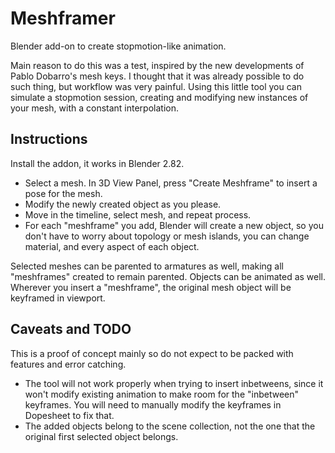 # Meshframer
Blender add-on to create stopmotion-like animation.

Main reason to do this was a test, inspired by the new developments of Pablo Dobarro's mesh keys. I thought that it was already possible to do such thing, but workflow was very painful. Using this little tool you can simulate a stopmotion session, creating and modifying new instances of your mesh, with a constant interpolation.

## Instructions
Install the addon, it works in Blender 2.82. 
* Select a mesh. In 3D View Panel, press "Create Meshframe" to insert a pose for the mesh.
* Modify the newly created object as you please.
* Move in the timeline, select mesh, and repeat process.
* For each "meshframe" you add, Blender will create a new object, so you don't have to worry about topology or mesh islands, you can change material, and every aspect of each object.

Selected meshes can be parented to armatures as well, making all "meshframes" created to remain parented. Objects can be animated as well. Wherever you insert a "meshframe", the original mesh object will be keyframed in viewport.

## Caveats and TODO
This is a proof of concept mainly so do not expect to be packed with features and error catching. 

* The tool will not work properly when trying to insert inbetweens, since it won't modify existing animation to make room for the "inbetween" keyframes. You will need to manually modify the keyframes in Dopesheet to fix that.
* The added objects belong to the scene collection, not the one that the original first selected object belongs.
